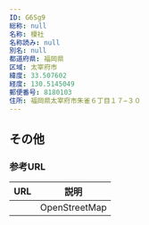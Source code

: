 ```yaml
---
ID: G6Sg9
総称: null
名称: 榎社
名称読み: null
別名: null
都道府県: 福岡県
区域: 太宰府市
緯度: 33.507602
経度: 130.5145049
郵便番号: 8180103
住所: 福岡県太宰府市朱雀６丁目１７−３０
---
```


## その他

### 参考URL

| URL | 説明          |
| --- | ------------- |
|     | OpenStreetMap |
